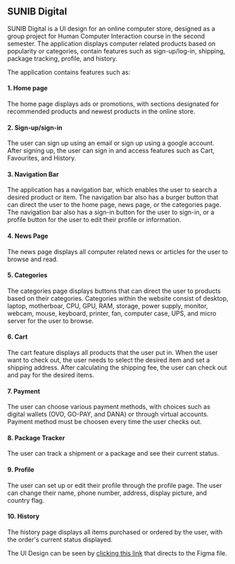 ## SUNIB Digital

SUNIB Digital is a UI design for an online computer store, designed as a group project for Human Computer Interaction course in the second semester. The application displays computer related products based on popularity or categories, contain features such as sign-up/log-in, shipping, package tracking, profile, and history.

The application contains features such as:

#### 1. Home page
The home page displays ads or promotions, with sections designated for recommended products and newest products in the online store.

#### 2. Sign-up/sign-in
The user can sign up using an email or sign up using a google account. After signing up, the user can sign in and access features such as Cart, Favourites, and History.

#### 3. Navigation Bar
The application has a navigation bar, which enables the user to search a desired product or item. The navigation bar also has a burger button that can direct the user to the home page, news page, or the categories page. The navigation bar also has a sign-in button for the user to sign-in, or a profile button for the user to edit their profile or information.

#### 4. News Page
The news page displays all computer related news or articles for the user to browse and read.

#### 5. Categories
The categories page displays buttons that can direct the user to products based on their categories. Categories within the website consist of desktop, laptop, motherboar, CPU, GPU, RAM, storage, power supply, monitor, webcam, mouse, keyboard, printer, fan, computer case, UPS, and micro server for the user to browse.

#### 6. Cart
The cart feature displays all products that the user put in. When the user want to check out, the user needs to select the desired item and set a shipping address. After calculating the shipping fee, the user can check out and pay for the desired items.

#### 7. Payment
The user can choose various payment methods, with choices such as digital wallets (OVO, GO-PAY, and DANA) or through virtual accounts. Payment method must be choosen every time the user checks out.

#### 8. Package Tracker
The user can track a shipment or a package and see their current status.

#### 9. Profile
The user can set up or edit their profile through the profile page. The user can change their name, phone number, address, display picture, and country flag.

#### 10. History
The history page displays all items purchased or ordered by the user, with the order's current status displayed.

The UI Design can be seen by [clicking this link](https://www.figma.com/proto/jIQ7bhFSpm6SMIzWxKragC/Website-Interface?scaling=scale-down&page-id=0%3A1&starting-point-node-id=95%3A10&node-id=95%3A10) that directs to the Figma file.
